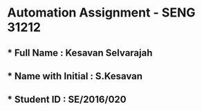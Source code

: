 # Automation Assignment - SENG 31212

## * Full Name         : Kesavan Selvarajah
## * Name with Initial : S.Kesavan
## * Student ID        : SE/2016/020
